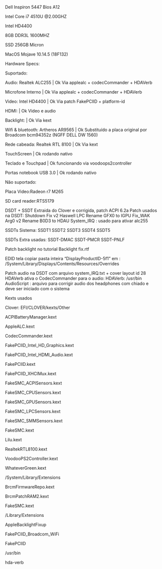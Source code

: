 
Dell Inspiron 5447  Bios A12

Intel Core i7 4510U @2.00GHZ

Intel HD4400

8GB DDR3L 1600MHZ

SSD 256GB Micron

MacOS Mojave 10.14.5 (18F132)

Hardware Specs:

Suportado:

Audio: Realtek  ALC255                        | Ok Via applealc + codecCommander + HDAVerb

Microfone Interno                             | Ok Via applealc + codecCommander + HDAVerb

Video: Intel HD4400                           | Ok Via patch FakePCIID + platform-id

HDMI:                                         | Ok Video e audio

Backlight:                                    | Ok Via kext

Wifi & bluetooth: Artheros AR9565             | Ok Substituído a placa original por Broadcom bcm94352z (NGFF DELL DW 1560)

Rede cabeada: Realtek RTL 8100                | Ok Via kext

TouchScreen                                   | Ok rodando nativo

Teclado e Touchpad                            | Ok funcionando via voodoops2controller

Portas notebook USB 3.0                       | Ok rodando nativo

Não suportado:

Placa Video:Radeon r7 M265     

SD card reader:RTS5179  
                                        


DSDT + SSDT Extraida do Clover e corrigida, patch ACPI 6.2a
Patch usados na DSDT:
Shutdown Fix v2
Haswell LPC
Rename GFX0 to IGPU
Fix_WAK Arg0 v2
Rename B0D3 to HDAU
System_IRQ : usado para ativar alc255

SSDTs Sistema:
SSDT1
SSDT2
SSDT3
SSDT4
SSDT5

SSDTs Extra usadas:
SSDT-DMAC
SSDT-PMCR
SSDT-PNLF

Patch backlight no tutorial Backlight fix.rtf

EDID tela copiar pasta inteira  “DisplayProductID-5f1” em : /System/Library/Displays/Contents/Resources/Overrides

Patch audio na DSDT  com arquivo system_IRQ.txt + cover layout id 28
HDAVerb ativa o CodecCommander para o audio: HDAVerb: /usr/bin
AudioScript : arquivo para corrigir audio dos headphones com chiado e deve ser iniciado com o sistema


Kexts usados

Clover: EFI/CLOVER/kexts/Other

ACPIBatteryManager.kext

AppleALC.kext

CodecCommander.kext

FakePCIID_Intel_HD_Graphics.kext

FakePCIID_Intel_HDMI_Audio.kext

FakePCIID.kext

FakePCIID_XHCIMux.kext

FakeSMC_ACPISensors.kext

FakeSMC_CPUSensors.kext

FakeSMC_GPUSensors.kext

FakeSMC_LPCSensors.kext

FakeSMC_SMMSensors.kext

FakeSMC.kext

Lilu.kext

RealtekRTL8100.kext

VoodooPS2Controller.kext

WhateverGreen.kext

/System/Library/Extensions

BrcmFirmwareRepo.kext

BrcmPatchRAM2.kext

FakeSMC.kext

/Library/Extensions

AppleBacklightFixup

FakePCIID_Broadcom_WiFi

FakePCIID

/usr/bin

hda-verb
